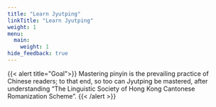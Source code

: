 ```yaml
---
title: "Learn Jyutping"
linkTitle: "Learn Jyutping"
weight: 1
menu:
  main:
    weight: 1
hide_feedback: true
---
```


{{< alert title="Goal">}}
Mastering pinyin is the prevailing practice of Chinese readers; to that end, so too can Jyutping be mastered, after understanding “The Linguistic Society of Hong Kong Cantonese Romanization Scheme”.
{{< /alert >}}
